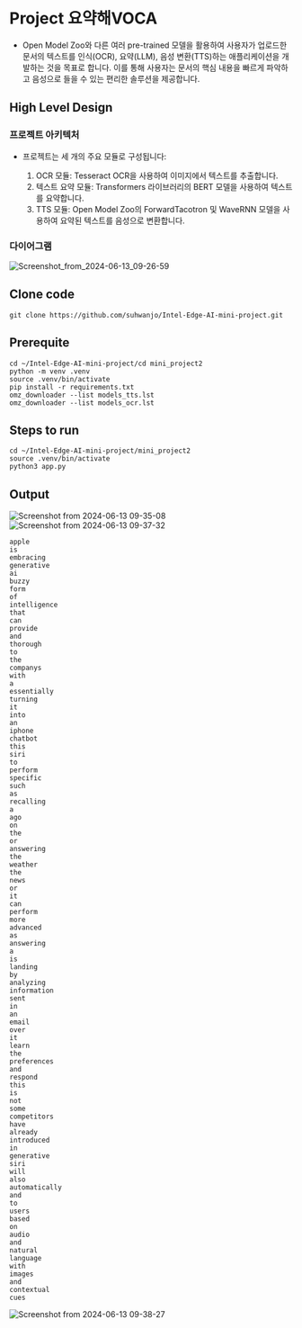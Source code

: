 # Project 요약해VOCA

* Open Model Zoo와 다른 여러 pre-trained 모델을 활용하여 사용자가 업로드한 문서의 텍스트를 인식(OCR), 요약(LLM), 음성 변환(TTS)하는 애플리케이션을 개발하는 것을 목표로 합니다. 이를 통해 사용자는 문서의 핵심 내용을 빠르게 파악하고 음성으로 들을 수 있는 편리한 솔루션을 제공합니다.

## High Level Design

### 프로젝트 아키텍처

* 프로젝트는 세 개의 주요 모듈로 구성됩니다:

    1. OCR 모듈: Tesseract OCR을 사용하여 이미지에서 텍스트를 추출합니다.
    2. 텍스트 요약 모듈: Transformers 라이브러리의 BERT 모델을 사용하여 텍스트를 요약합니다.
    3. TTS 모듈: Open Model Zoo의 ForwardTacotron 및 WaveRNN 모델을 사용하여 요약된 텍스트를 음성으로 변환합니다.

### 다이어그램

![Screenshot_from_2024-06-13_09-26-59](https://github.com/suhwanjo/Intel-Edge-AI-mini-project/assets/112834460/6a83560e-423b-4eb2-bc18-f8c9db55310f)

## Clone code

```shell
git clone https://github.com/suhwanjo/Intel-Edge-AI-mini-project.git
```

## Prerequite

```shell
cd ~/Intel-Edge-AI-mini-project/cd mini_project2
python -m venv .venv
source .venv/bin/activate
pip install -r requirements.txt
omz_downloader --list models_tts.lst
omz_downloader --list models_ocr.lst
```

## Steps to run

```shell
cd ~/Intel-Edge-AI-mini-project/mini_project2
source .venv/bin/activate
python3 app.py
```

## Output

![Screenshot from 2024-06-13 09-35-08](https://github.com/suhwanjo/Intel-Edge-AI-mini-project/assets/112834460/f249ba38-c559-41f5-abab-61ea4af6ce35)
![Screenshot from 2024-06-13 09-37-32](https://github.com/suhwanjo/Intel-Edge-AI-mini-project/assets/112834460/9ec4a2f1-94b2-4263-aa8e-e8ed0c442488)
```shell
apple
is
embracing
generative
ai
buzzy
form
of
intelligence
that
can
provide
and
thorough
to
the
companys
with
a
essentially
turning
it
into
an
iphone
chatbot
this
siri
to
perform
specific
such
as
recalling
a
ago
on
the
or
answering
the
weather
the
news
or
it
can
perform
more
advanced
as
answering
a
is
landing
by
analyzing
information
sent
in
an
email
over
it
learn
the
preferences
and
respond
this
is
not
some
competitors
have
already
introduced
in
generative
siri
will
also
automatically
and
to
users
based
on
audio
and
natural
language
with
images
and
contextual
cues
```
![Screenshot from 2024-06-13 09-38-27](https://github.com/suhwanjo/Intel-Edge-AI-mini-project/assets/112834460/9d02c82a-7521-4690-b9f2-fa60d8cba2bb)
